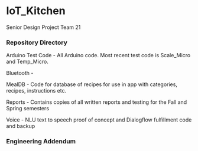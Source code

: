 # IoT_Kitchen
Senior Design Project Team 21

### Repository Directory
Arduino Test Code - All Arduino code.  Most recent test code is Scale_Micro and Temp_Micro.

Bluetooth - 

MealDB - Code for database of recipes for use in app with categories, recipes, instructions etc.

Reports - Contains copies of all written reports and testing for the Fall and Spring semesters

Voice - NLU text to speech proof of concept and Dialogflow fulfillment code and backup

### Engineering Addendum
